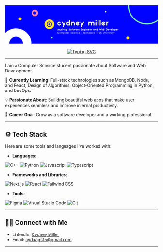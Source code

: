 <div align="center">

![Cydney Miller Banner](https://github.com/CydMiller/CydMiller/blob/main/Cydney%20Miller%20LinkedIn%20Banner.png)

[![Typing SVG](https://readme-typing-svg.herokuapp.com?size=24&color=79ffa0&lines=Hi+there!+I'm+Cydney+Miller;Software+Dev+%26+Web+Designer)](https://git.io/typing-svg)

</div>

---

I am a Computer Science student passionate about Software and Web Development. 

🌱 **Currently Learning**: Full-stack technologies such as MongoDB, Node, and React, Design of Algorithms, Object-Oriented Programming in Python, and DevOps.

💡 **Passionate About**: Builidng beautiful web apps that make user experiences seamless and improve internal productivity.

🚀 **Career Goal**: Grow as a software developer and a working professional. 

--- 

## ⚙️ Tech Stack
Here are some tools and languages I've worked with:

- **Languages**: 

<div>
    <img src="https://cdn.jsdelivr.net/gh/devicons/devicon@latest/icons/cplusplus/cplusplus-original.svg" width="50" title="C++"/>
    <img src="https://cdn.jsdelivr.net/gh/devicons/devicon@latest/icons/python/python-original.svg" width="50" title="Python"/>
    <img src="https://cdn.jsdelivr.net/gh/devicons/devicon@latest/icons/javascript/javascript-plain.svg" width="50" title="Javascript"/>
    <img src="https://cdn.jsdelivr.net/gh/devicons/devicon@latest/icons/typescript/typescript-plain.svg" width="50" title="Typescript"/>
</div>

- **Frameworks and Libraries**:

<div>
    <img src="https://cdn.jsdelivr.net/gh/devicons/devicon@latest/icons/nextjs/nextjs-original.svg" width="50" title="Next.js"/>
    <img src="https://cdn.jsdelivr.net/gh/devicons/devicon@latest/icons/react/react-original.svg" width="50" title="React"/>
    <img src="https://cdn.jsdelivr.net/gh/devicons/devicon@latest/icons/tailwindcss/tailwindcss-original.svg" width="50" title="Tailwind CSS"/> 
</div>

- **Tools**: 
<div>
    <img src="https://cdn.jsdelivr.net/gh/devicons/devicon@latest/icons/figma/figma-original.svg" width="50" title="Figma"/>
    <img src="https://cdn.jsdelivr.net/gh/devicons/devicon@latest/icons/vscode/vscode-original.svg" width="50" title="Visual Studio Code"/>
    <img src="https://cdn.jsdelivr.net/gh/devicons/devicon@latest/icons/git/git-original.svg" width="50" title="Git"/>
</div>

--- 

## 🧑‍💻 Connect with Me
 - LinkedIn: [Cydney Miller](https://www.linkedin.com/in/cydney-miller-707716330/)
 - Email: [cydbags15@gmail.com](mailto:cydbags15@gmail.com)

---
